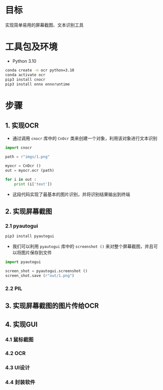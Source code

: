 # 目标
实现简单易用的屏幕截图、文本识别工具
# 工具包及环境
- Python 3.10
```bash
conda create -n ocr python=3.10
conda activate ocr
pip3 install cnocr
pip3 install onnx onnxruntime
```
# 步骤
## 1. 实现OCR

- 通过调用 `cnocr` 库中的 `CnOcr` 类来创建一个对象，利用该对象进行文本识别

```Python
import cnocr

path = r"imgs/1.png"

myocr = CnOcr ()
out = myocr.ocr (path)

for i in out :
	print (i['text'])
```

- 这段代码实现了最基本的图片识别，并将识别结果输出到终端

## 2. 实现屏幕截图
### 2.1 pyautogui

```bash
pip3 install pyautogui
```

- 我们可以利用 `pyautogui` 库中的 `screenshot ()` 来对整个屏幕截图，并且可以将图片保存到文件

```Python
import pyautogui

screen_shot = pyautogui.screenshot ()
screen_shot.save (r"out/1.png")
```

### 2.2 PIL

## 3. 实现屏幕截图的图片传给OCR
## 4. 实现GUI
### 4.1 鼠标截图
### 4.2 OCR
### 4.3 UI设计
### 4.4 封装软件
